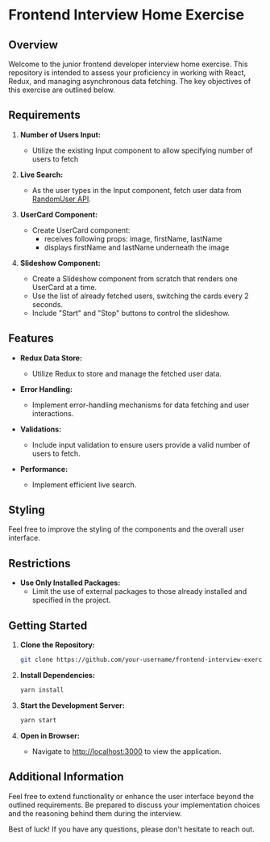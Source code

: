 # Frontend Interview Home Exercise

## Overview

Welcome to the junior frontend developer interview home exercise. This repository is intended to assess your proficiency in working with React, Redux, and managing asynchronous data fetching. The key objectives of this exercise are outlined below.

## Requirements

1. **Number of Users Input:**
   - Utilize the existing Input component to allow specifying number of users to fetch

2. **Live Search:**
   - As the user types in the Input component, fetch user data from [RandomUser API](https://randomuser.me/api?results={numberOfUsers}).

3. **UserCard Component:**
   - Create UserCard component:
     - receives following props: image, firstName, lastName
     - displays firstName and lastName underneath the image

4. **Slideshow Component:**
   - Create a Slideshow component from scratch that renders one UserCard at a time.
   - Use the list of already fetched users, switching the cards every 2 seconds.
   - Include "Start" and "Stop" buttons to control the slideshow.

## Features

- **Redux Data Store:**
  - Utilize Redux to store and manage the fetched user data.

- **Error Handling:**
  - Implement error-handling mechanisms for data fetching and user interactions.

- **Validations:**
  - Include input validation to ensure users provide a valid number of users to fetch.

- **Performance:**
  - Implement efficient live search.

## Styling
Feel free to improve the styling of the components and the overall user interface.

## Restrictions

- **Use Only Installed Packages:**
  - Limit the use of external packages to those already installed and specified in the project.

## Getting Started

1. **Clone the Repository:**
    ```bash
    git clone https://github.com/your-username/frontend-interview-exercise.git
    ```

2. **Install Dependencies:**
    ```bash
    yarn install
    ```

3. **Start the Development Server:**
    ```bash
    yarn start
    ```

4. **Open in Browser:**
    - Navigate to [http://localhost:3000](http://localhost:3000) to view the application.

## Additional Information

Feel free to extend functionality or enhance the user interface beyond the outlined requirements. Be prepared to discuss your implementation choices and the reasoning behind them during the interview.

Best of luck! If you have any questions, please don't hesitate to reach out.
